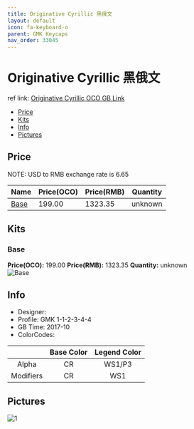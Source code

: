 ```yaml
---
title: Originative Cyrillic 黑俄文
layout: default
icon: fa-keyboard-o
parent: GMK Keycaps
nav_order: 33045
---
```


# Originative Cyrillic 黑俄文

ref link: [Originative Cyrillic OCO GB Link](https://www.originativeco.com/products/originative-cyrillic)

* [Price](#price)
* [Kits](#kits)
* [Info](#info)
* [Pictures](#pictures)


## Price  
NOTE: USD to RMB exchange rate is 6.65

| Name          | Price(OCO)    |  Price(RMB) | Quantity |
| ------------- | ------------ |  ---------- | -------- |
|[Base](#base)|199.00|1323.35|unknown|


## Kits
### Base
**Price(OCO):** 199.00    **Price(RMB):** 1323.35    **Quantity:** unknown  
<img src="{{ 'assets/images/gmk-keycaps/originativecyrillic/kits_pics/base.png' | relative_url }}" alt="Base" class="image featured">


## Info
* Designer: 
* Profile: GMK 1-1-2-3-4-4
* GB Time: 2017-10
* ColorCodes: 

| |Base Color     | Legend Color
| :-------------: | :-------------: | :------------:
|Alpha|CR|WS1/P3
|Modifiers|CR|WS1


## Pictures
<img src="{{ 'assets/images/gmk-keycaps/originativecyrillic/rendering_pics/1.jpg' | relative_url }}" alt="1" class="image featured">
